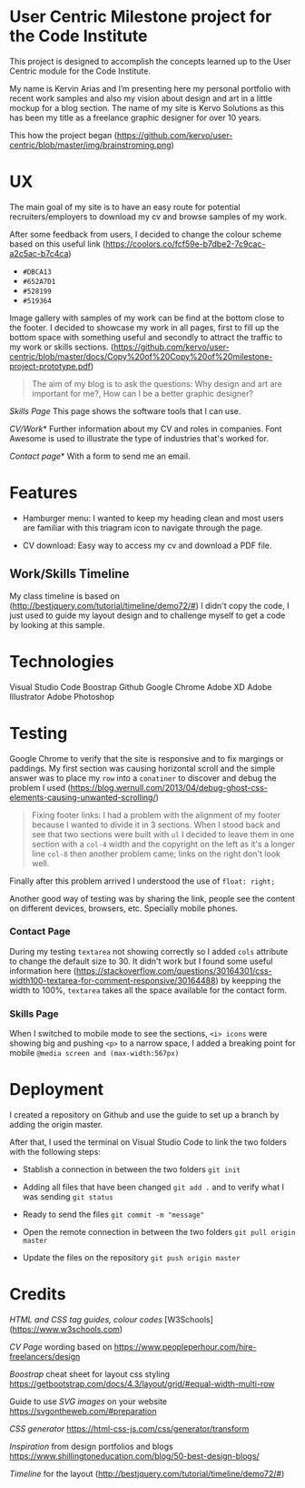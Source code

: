 User Centric Milestone project for the Code Institute
============================

This project is designed to accomplish the concepts learned up to the User Centric module for the Code Institute.

My name is Kervin Arias and I’m presenting here my personal portfolio with recent work samples and also my vision about design and art in a little mockup for a blog section. The name of my site is Kervo Solutions as this has been my title as a freelance graphic designer for over 10 years.

This how the project began (https://github.com/kervo/user-centric/blob/master/img/brainstroming.png)

UX
============================

The main goal of my site is to have an easy route for potential recruiters/employers to download my cv and browse samples of my work.

After some feedback from users, I decided to change the colour scheme based on this useful link (https://coolors.co/fcf59e-b7dbe2-7c9cac-a2c5ac-b7c4ca)

* `#DBCA13`
* `#652A7D1`
* `#528199`
* `#519364`

Image gallery with samples of my work can be find at the bottom close to the footer. I decided to showcase my work in all pages, first to fill up the bottom space with something useful and secondly to attract the traffic to my work or skills sections.
(https://github.com/kervo/user-centric/blob/master/docs/Copy%20of%20Copy%20of%20milestone-project-prototype.pdf)

> The aim of my blog is to ask the questions: Why design and art are important for me?, How can I be a better graphic designer?

*Skills Page*
This page shows the software tools that I can use.

*CV/Work**
Further information about my CV and roles in companies. Font Awesome is used to illustrate the type of industries that's worked for.

*Contact page**
With a form to send me an email.

Features
==========

* Hamburger menu: I wanted to keep my heading clean and most users are familiar with this triagram icon to navigate through the page.

* CV download: Easy way to access my cv and download a PDF file.

## Work/Skills Timeline

My class timeline is based on (http://bestjquery.com/tutorial/timeline/demo72/#) I didn't copy the code, I just used to guide my layout design and to challenge myself to get a code by looking at this sample.



Technologies
=============================

Visual Studio Code
Boostrap
Github
Google Chrome
Adobe XD
Adobe Illustrator
Adobe Photoshop

Testing
===========

Google Chrome to verify that the site is responsive and to fix margings or paddings. My first section was causing horizontal scroll and the simple answer was to place my `row` into a `conatiner` to discover and debug the problem I used (https://blog.wernull.com/2013/04/debug-ghost-css-elements-causing-unwanted-scrolling/)

>Fixing footer links: I had a problem with the alignment of my footer because I wanted to divide it in 3 sections. When I stood back and see that two sections were built with `ul` I decided to leave them in one section with a `col-4` width and the copyright on the left as it's a longer line `col-8` then another problem came; links on the right don't look well.

Finally after this problem arrived I understood the use of `float: right;`

Another good way of testing was by sharing the link, people see the content on different devices, browsers, etc. Specially mobile phones. 

### Contact Page

During my testing `textarea` not showing correctly so I added `cols` attribute to change the default size to 30. It didn't work but I found some useful information here (https://stackoverflow.com/questions/30164301/css-width100-textarea-for-comment-responsive/30164488) by keepping the width to 100%, `textarea` takes all the space available for the contact form.

### Skills Page

When I switched to mobile mode to see the sections, `<i> icons` were showing big and pushing `<p>` to a narrow space, I added a breaking point for mobile ```@media screen and (max-width:567px)``` 


Deployment
=================

I created a repository on Github and use the guide to set up a branch by adding the origin master.

After that, I used the terminal on Visual Studio Code to link the two folders with the following steps:

* Stablish a connection in between the two folders `git init` 

* Adding all files that have been changed `git add .` and to verify what I was sending `git status`

* Ready to send the files `git commit -m "message"`

* Open the remote connection in between the two folders `git pull origin master`

* Update the files on the repository `git push origin master`






Credits
===

_HTML and CSS tag guides, colour codes_ [W3Schools] (https://www.w3schools.com) 


_CV Page_ wording based on https://www.peopleperhour.com/hire-freelancers/design 

_Boostrap_ cheat sheet for layout css styling https://getbootstrap.com/docs/4.3/layout/grid/#equal-width-multi-row

Guide to use _SVG images_ on your website https://svgontheweb.com/#preparation

_CSS generator_ https://html-css-js.com/css/generator/transform

_Inspiration_ from design portfolios and blogs https://www.shillingtoneducation.com/blog/50-best-design-blogs/

_Timeline_ for the layout (http://bestjquery.com/tutorial/timeline/demo72/#)



